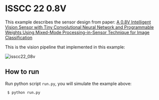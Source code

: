 # ISSCC 22 0.8V

This example describes the sensor design from paper: [A 0.8V Intelligent Vision Sensor with Tiny Convolutional Neural Network and Programmable Weights Using Mixed-Mode Processing-in-Sensor Technique for Image Classification](https://ieeexplore.ieee.org/document/9731675)

This is the vision pipeline that implemented in this example:

![isscc22_08v](https://user-images.githubusercontent.com/21286132/221304421-c999f0f5-76d3-4c43-886d-b81c1571e638.png)

## How to run

Run python script `run.py`, you will simulate the example above:
```
 $ python run.py
```
